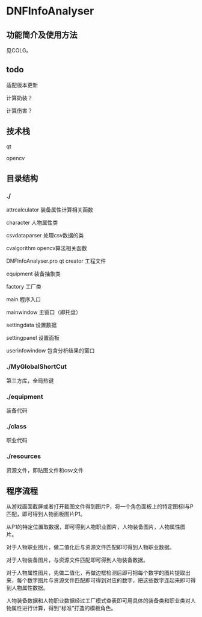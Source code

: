 # DNFInfoAnalyser

## 功能简介及使用方法

见COLG。

## todo
适配版本更新

计算奶装？

计算伤害？

## 技术栈
qt

opencv

## 目录结构

### ./
attrcalculator 装备属性计算相关函数

character 人物属性类

csvdataparser 处理csv数据的类

cvalgorithm opencv算法相关函数

DNFInfoAnalyser.pro qt creator 工程文件

equipment 装备抽象类

factory 工厂类

main 程序入口

mainwindow 主窗口（即托盘）

settingdata 设置数据

settingpanel 设置面板

userinfowindow 包含分析结果的窗口

### ./MyGlobalShortCut
第三方库，全局热键

### ./equipment
装备代码

### ./class
职业代码

### ./resources
资源文件，即贴图文件和csv文件

## 程序流程
从游戏画面截屏或者打开截图文件得到图片P，将一个角色面板上的特定图标I与P匹配，即可得到人物面板图片P1。

从P1的特定位置取数据，即可得到人物职业图片，人物装备图片，人物属性图片。

对于人物职业图片，做二值化后与资源文件匹配即可得到人物职业数据。

对于人物装备图片，与资源文件匹配即可得到人物装备数据。

对于人物属性图片，先做二值化，再做边框检测后即可把每个数字的图片提取出来，每个数字图片与资源文件匹配即可得到对应的数字，把这些数字连起来即可得到人物属性数据。

人物装备数据和人物职业数据经过工厂模式查表即可用具体的装备类和职业类对人物属性进行计算，得到“标准”打造的模板角色。
